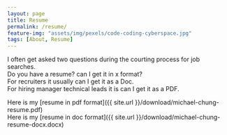 ```yaml
---
layout: page
title: Resume
permalink: /resume/
feature-img: "assets/img/pexels/code-coding-cyberspace.jpg"
tags: [About, Resume]
---
```


I often get asked two questions during the courting process for job searches. <br>
Do you have a resume? can I get it in x format? <br>
For recruiters it usually can I get it as a Doc. <br>
For hiring manager technical leads it is can I get it as a PDF.<br>

Here is my [resume in pdf format]({{ site.url }}/download/michael-chung-resume.pdf) <br>
Here is my [resume in doc format]({{ site.url }}/download/michael-chung-resume-docx.docx) <br>
